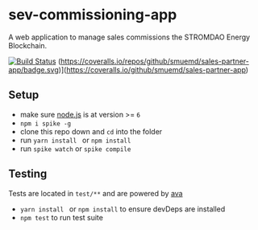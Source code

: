 # sev-commissioning-app

A web application to manage sales commissions the STROMDAO Energy Blockchain.

[![Build Status](https://travis-ci.org/smuemd/sev-commissioning-app.svg?branch=master)](https://travis-ci.org/smuemd/sev-commissioning-app) (https://coveralls.io/repos/github/smuemd/sales-partner-app/badge.svg)](https://coveralls.io/github/smuemd/sales-partner-app)

## Setup

- make sure [node.js](http://nodejs.org) is at version >= `6`
- `npm i spike -g`
- clone this repo down and `cd` into the folder
- run `yarn install ` or `npm install`
- run `spike watch` or `spike compile`

## Testing
Tests are located in `test/**` and are powered by [ava](https://github.com/sindresorhus/ava)
- `yarn install ` or `npm install` to ensure devDeps are installed
- `npm test` to run test suite
